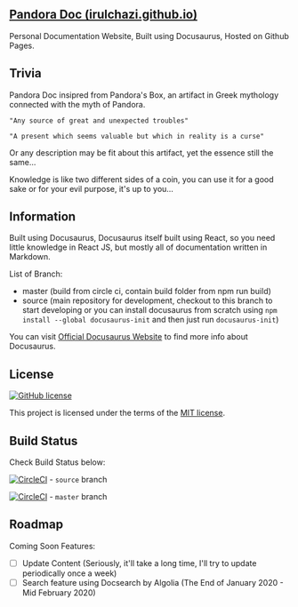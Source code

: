 ## [Pandora Doc (irulchazi.github.io)](https://irulchazi.github.io/)

Personal Documentation Website, Built using Docusaurus, Hosted on Github Pages.

## Trivia

Pandora Doc insipred from Pandora's Box, an artifact in Greek mythology connected with the myth of Pandora.

`"Any source of great and unexpected troubles"`

`"A present which seems valuable but which in reality is a curse"`

Or any description may be fit about this artifact, yet the essence still the same... 

Knowledge is like two different sides of a coin, you can use it for a good sake or for your evil purpose, it's up to you...

## Information

Built using Docusaurus, Docusaurus itself built using React, so you need little knowledge in React JS, but mostly all of documentation written in Markdown.

List of Branch:
- master (build from circle ci, contain build folder from npm run build)
- source (main repository for development, checkout to this branch to start developing or you can install docusaurus from scratch using `npm install --global docusaurus-init` and then just run `docusaurus-init`)

You can visit [Official Docusaurus Website](https://docusaurus.io/) to find more info about Docusaurus.

## License

[![GitHub license](https://img.shields.io/github/license/irulchazi/irulchazi.github.io?style=plastic)](https://github.com/irulchazi/irulchazi.github.io/blob/master/LICENSE)

This project is licensed under the terms of the [MIT license](/LICENSE).

## Build Status

Check  Build Status below:

[![CircleCI](https://circleci.com/gh/irulchazi/irulchazi.github.io/tree/source.svg?style=svg)](https://circleci.com/gh/irulchazi/irulchazi.github.io/tree/source) - `source` branch

[![CircleCI](https://circleci.com/gh/irulchazi/irulchazi.github.io/tree/master.svg?style=svg)](https://circleci.com/gh/irulchazi/irulchazi.github.io/tree/master) - `master` branch

## Roadmap

Coming Soon Features:

- [ ] Update Content (Seriously, it'll take a long time, I'll try to update periodically once a week)
- [ ] Search feature using Docsearch by Algolia (The End of January 2020 - Mid February 2020)
